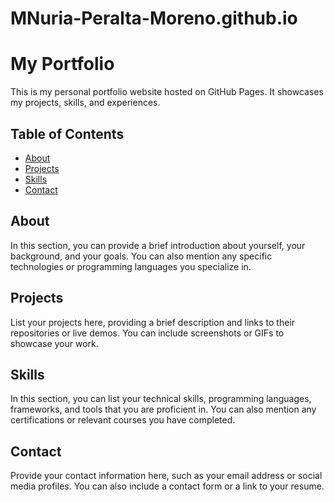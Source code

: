 # MNuria-Peralta-Moreno.github.io

# My Portfolio

This is my personal portfolio website hosted on GitHub Pages. It showcases my projects, skills, and experiences.

## Table of Contents

- [About](#about)
- [Projects](#projects)
- [Skills](#skills)
- [Contact](#contact)

## About

In this section, you can provide a brief introduction about yourself, your background, and your goals. You can also mention any specific technologies or programming languages you specialize in.

## Projects

List your projects here, providing a brief description and links to their repositories or live demos. You can include screenshots or GIFs to showcase your work.

## Skills

In this section, you can list your technical skills, programming languages, frameworks, and tools that you are proficient in. You can also mention any certifications or relevant courses you have completed.

## Contact

Provide your contact information here, such as your email address or social media profiles. You can also include a contact form or a link to your resume.


